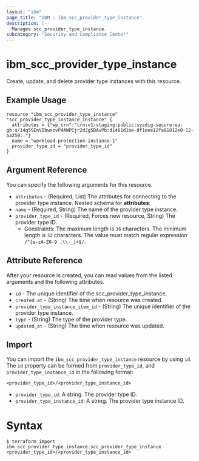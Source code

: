 ```yaml
---
layout: "ibm"
page_title: "IBM : ibm_scc_provider_type_instance"
description: |-
  Manages scc_provider_type_instance.
subcategory: "Security and Compliance Center"
---
```


# ibm_scc_provider_type_instance

Create, update, and delete provider type instances with this resource.

## Example Usage

```hcl
resource "ibm_scc_provider_type_instance" "scc_provider_type_instance_instance" {
  attributes = {"wp_crn":"crn:v1:staging:public:sysdig-secure:eu-gb:a/14q5SEnVIbwxzvP4AWPCjr2dJg5BAvPb:d1461d1ae-df1eee12fa81812e0-12-aa259::"}
  name = "workload-protection-instance-1"
  provider_type_id = "provider_type_id"
}
```

## Argument Reference

You can specify the following arguments for this resource.

* `attributes` - (Required, List) The attributes for connecting to the provider type instance.
Nested schema for **attributes**:
* `name` - (Required, String) The name of the provider type instance.
* `provider_type_id` - (Required, Forces new resource, String) The provider type ID.
  * Constraints: The maximum length is `36` characters. The minimum length is `32` characters. The value must match regular expression `/^[a-zA-Z0-9 ,\\-_]+$/`.

## Attribute Reference

After your resource is created, you can read values from the listed arguments and the following attributes.

* `id` - The unique identifier of the scc_provider_type_instance.
* `created_at` - (String) The time when resource was created.
* `provider_type_instance_item_id` - (String) The unique identifier of the provider type instance.
* `type` - (String) The type of the provider type.
* `updated_at` - (String) The time when resource was updated.


## Import

You can import the `ibm_scc_provider_type_instance` resource by using `id`.
The `id` property can be formed from `provider_type_id`, and `provider_type_instance_id` in the following format:

```
<provider_type_id>/<provider_type_instance_id>
```
* `provider_type_id`: A string. The provider type ID.
* `provider_type_instance_id`: A string. The provider type instance ID.

# Syntax
```
$ terraform import ibm_scc_provider_type_instance.scc_provider_type_instance <provider_type_id>/<provider_type_instance_id>
```
